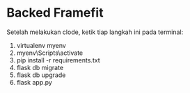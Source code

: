 # Backed Framefit

Setelah melakukan clode, ketik tiap langkah ini pada terminal:
1. virtualenv myenv
2. myenv\Scripts\activate
3. pip install -r requirements.txt
4. flask db migrate
5. flask db upgrade
6. flask app.py